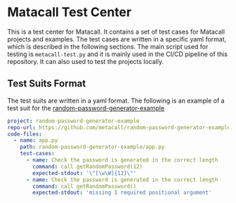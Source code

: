 # Matacall Test Center
This is a test center for Matacall. It contains a set of test cases for Matacall projects and examples. The test cases are written in a specific yaml format, which is described in the following sections.
The main script used for testing is `metacall-test.py` and it is mainly used in the CI/CD pipeline of this repository. It can also used to test the projects locally.

## Test Suits Format
The test suits are written in a yaml format. The following is an example of a test suit for the [random-password-generator-example](https://github.com/metacall/random-password-generator-example)
```yaml
project: random-password-generator-example
repo-url: https://github.com/metacall/random-password-generator-example
code-files:
  - name: app.py
    path: random-password-generator-example/app.py
    test-cases:
      - name: Check the password is generated in the correct length
        command: call getRandomPassword(12)
        expected-stdout: '\"[\w\W]{12}\"'
      - name: Check the password is generated in the correct length
        command: call getRandomPassword()
        expected-stdout: 'missing 1 required positional argument'
``` 
